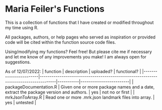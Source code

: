 # Maria Feiler's Functions

This is a collection of functions that I have created or modified throughout my time using R. 

All packages, authors, or help pages who served as inspiration or provided code will be cited within the function source code files. 

Using/modifying my functions? Feel free! But please cite me if necessary and let me know of any improvements you make! I am always open for suggestions. 

As of 12/07/2022:
| function               | description                                                                          | uploaded? | functional?             |
|------------------------|--------------------------------------------------------------------------------------|-----------|-------------------------|
| packageDocumentation.R | Given one or more package names and a date, extract the package version and authors. | yes       | not no or first         |
| mrkJsonToArray.R       | Read one or more .mrk.json landmark files into array.                                | yes       | untested                |
